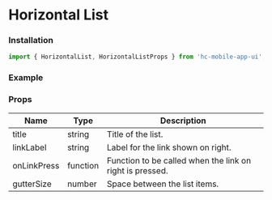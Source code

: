 # Horizontal List

### Installation

```jsx
import { HorizontalList, HorizontalListProps } from 'hc-mobile-app-ui';
```

### Example

### Props

| Name        | Type     | Description                                              |
| ----------- | -------- | -------------------------------------------------------- |
| title       | string   | Title of the list.                                       |
| linkLabel   | string   | Label for the link shown on right.                       |
| onLinkPress | function | Function to be called when the link on right is pressed. |
| gutterSize  | number   | Space between the list items.                            |

